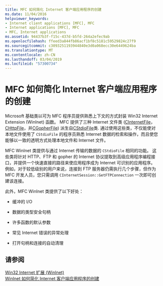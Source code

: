 ```yaml
---
title: MFC 如何简化 Internet 客户端应用程序的创建
ms.date: 11/04/2016
helpviewer_keywords:
- Internet client applications [MFC], MFC
- Internet applications [MFC], MFC
- MFC, Internet applications
ms.assetid: 94437b3f-f15c-437d-b5fd-264a2efec9ab
ms.openlocfilehash: ffeed3a844fb86acf1bf8c5181c59529824c27f9
ms.sourcegitcommit: c3093251193944840e3d0a068ecc30e6449624ba
ms.translationtype: MT
ms.contentlocale: zh-CN
ms.lasthandoff: 03/04/2019
ms.locfileid: "57300734"
---
```

# <a name="how-mfc-makes-it-easier-to-create-internet-client-applications"></a>MFC 如何简化 Internet 客户端应用程序的创建

Microsoft 基础类以可为 MFC 程序员提供熟悉上下文的方式封装 Win32 Internet Extension (WinInet) 函数。 MFC 提供了三种 Internet 文件类 ([CInternetFile](../mfc/reference/cinternetfile-class.md)， [CHttpFile](../mfc/reference/chttpfile-class.md)，并[CGopherFile](../mfc/reference/cgopherfile-class.md)) 派生自[CStdioFile](../mfc/reference/cstdiofile-class.md)类. 通过使用这些类，不仅能使对本地文件使用了 `CStdioFile` 的程序员熟悉 Internet 数据的检索和操作，而且使您能够以一致的透明方式处理本地文件和 Internet 文件。

MFC WinInet 类提供与通过 Internet 传输的数据的 `CStdioFile` 相同的功能。 这些类将针对 HTTP、FTP 和 gopher 的 Internet 协议提取到高级应用程序编程接口，并提供一个快速直接的路径来使应用程序成为 Internet 可识别的应用程序。 例如，对于较低级别的用户来说，连接到 FTP 服务器仍需执行几个步骤，但作为 MFC 开发人员，您只需调用 `CInternetSession::GetFTPConnection` 一次即可创建该连接。

此外，MFC WinInet 类提供了以下好处：

- 缓冲的 I/O

- 数据的类型安全句柄

- 许多函数的默认参数

- 常见 Internet 错误的异常处理

- 打开句柄和连接的自动清理

## <a name="see-also"></a>请参阅

[Win32 Internet 扩展 (WinInet)](../mfc/win32-internet-extensions-wininet.md)<br/>
[WinInet 如何简化 Internet 客户端应用程序的创建](../mfc/how-wininet-makes-it-easier-to-create-internet-client-applications.md)
